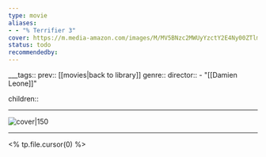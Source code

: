 ```yaml
---
type: movie
aliases:
- - "% Terrifier 3"
cover: https://m.media-amazon.com/images/M/MV5BNzc2MWUyYzctY2E4Ny00ZTlmLThjNTMtMTViZGI5NjcyN2EzXkEyXkFqcGc@._V1_SX300.jpg
status: todo
recommendedby:
---
```

___tags:: prev:: [[movies|back to library]]
genre::
director::   - "[[Damien Leone]]"

children::
___
![cover|150](https://m.media-amazon.com/images/M/MV5BNzc2MWUyYzctY2E4Ny00ZTlmLThjNTMtMTViZGI5NjcyN2EzXkEyXkFqcGc@._V1_SX300.jpg)
___
<% tp.file.cursor(0) %>
